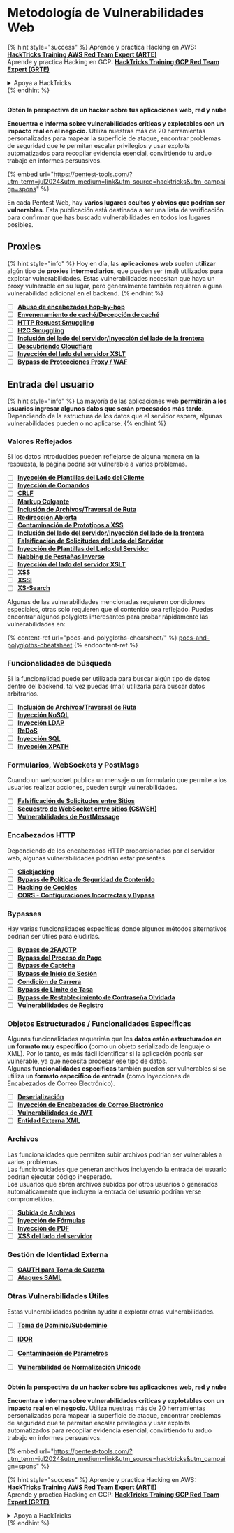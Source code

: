 # Metodología de Vulnerabilidades Web

{% hint style="success" %}
Aprende y practica Hacking en AWS:<img src="/.gitbook/assets/arte.png" alt="" data-size="line">[**HackTricks Training AWS Red Team Expert (ARTE)**](https://training.hacktricks.xyz/courses/arte)<img src="/.gitbook/assets/arte.png" alt="" data-size="line">\
Aprende y practica Hacking en GCP: <img src="/.gitbook/assets/grte.png" alt="" data-size="line">[**HackTricks Training GCP Red Team Expert (GRTE)**<img src="/.gitbook/assets/grte.png" alt="" data-size="line">](https://training.hacktricks.xyz/courses/grte)

<details>

<summary>Apoya a HackTricks</summary>

* Revisa los [**planes de suscripción**](https://github.com/sponsors/carlospolop)!
* **Únete al** 💬 [**grupo de Discord**](https://discord.gg/hRep4RUj7f) o al [**grupo de telegram**](https://t.me/peass) o **síguenos** en **Twitter** 🐦 [**@hacktricks\_live**](https://twitter.com/hacktricks\_live)**.**
* **Comparte trucos de hacking enviando PRs a los repos de** [**HackTricks**](https://github.com/carlospolop/hacktricks) y [**HackTricks Cloud**](https://github.com/carlospolop/hacktricks-cloud).

</details>
{% endhint %}

<figure><img src="/.gitbook/assets/pentest-tools.svg" alt=""><figcaption></figcaption></figure>

**Obtén la perspectiva de un hacker sobre tus aplicaciones web, red y nube**

**Encuentra e informa sobre vulnerabilidades críticas y explotables con un impacto real en el negocio.** Utiliza nuestras más de 20 herramientas personalizadas para mapear la superficie de ataque, encontrar problemas de seguridad que te permitan escalar privilegios y usar exploits automatizados para recopilar evidencia esencial, convirtiendo tu arduo trabajo en informes persuasivos.

{% embed url="https://pentest-tools.com/?utm_term=jul2024&utm_medium=link&utm_source=hacktricks&utm_campaign=spons" %}


En cada Pentest Web, hay **varios lugares ocultos y obvios que podrían ser vulnerables**. Esta publicación está destinada a ser una lista de verificación para confirmar que has buscado vulnerabilidades en todos los lugares posibles.

## Proxies

{% hint style="info" %}
Hoy en día, las **aplicaciones** **web** suelen **utilizar** algún tipo de **proxies** **intermediarios**, que pueden ser (mal) utilizados para explotar vulnerabilidades. Estas vulnerabilidades necesitan que haya un proxy vulnerable en su lugar, pero generalmente también requieren alguna vulnerabilidad adicional en el backend.
{% endhint %}

* [ ] [**Abuso de encabezados hop-by-hop**](abusing-hop-by-hop-headers.md)
* [ ] [**Envenenamiento de caché/Decepción de caché**](cache-deception/)
* [ ] [**HTTP Request Smuggling**](http-request-smuggling/)
* [ ] [**H2C Smuggling**](h2c-smuggling.md)
* [ ] [**Inclusión del lado del servidor/Inyección del lado de la frontera**](server-side-inclusion-edge-side-inclusion-injection.md)
* [ ] [**Descubriendo Cloudflare**](../network-services-pentesting/pentesting-web/uncovering-cloudflare.md)
* [ ] [**Inyección del lado del servidor XSLT**](xslt-server-side-injection-extensible-stylesheet-language-transformations.md)
* [ ] [**Bypass de Protecciones Proxy / WAF**](proxy-waf-protections-bypass.md)

## **Entrada del usuario**

{% hint style="info" %}
La mayoría de las aplicaciones web **permitirán a los usuarios ingresar algunos datos que serán procesados más tarde.**\
Dependiendo de la estructura de los datos que el servidor espera, algunas vulnerabilidades pueden o no aplicarse.
{% endhint %}

### **Valores Reflejados**

Si los datos introducidos pueden reflejarse de alguna manera en la respuesta, la página podría ser vulnerable a varios problemas.

* [ ] [**Inyección de Plantillas del Lado del Cliente**](client-side-template-injection-csti.md)
* [ ] [**Inyección de Comandos**](command-injection.md)
* [ ] [**CRLF**](crlf-0d-0a.md)
* [ ] [**Markup Colgante**](dangling-markup-html-scriptless-injection/)
* [ ] [**Inclusión de Archivos/Traversal de Ruta**](file-inclusion/)
* [ ] [**Redirección Abierta**](open-redirect.md)
* [ ] [**Contaminación de Prototipos a XSS**](deserialization/nodejs-proto-prototype-pollution/#client-side-prototype-pollution-to-xss)
* [ ] [**Inclusión del lado del servidor/Inyección del lado de la frontera**](server-side-inclusion-edge-side-inclusion-injection.md)
* [ ] [**Falsificación de Solicitudes del Lado del Servidor**](ssrf-server-side-request-forgery/)
* [ ] [**Inyección de Plantillas del Lado del Servidor**](ssti-server-side-template-injection/)
* [ ] [**Nabbing de Pestañas Inverso**](reverse-tab-nabbing.md)
* [ ] [**Inyección del lado del servidor XSLT**](xslt-server-side-injection-extensible-stylesheet-language-transformations.md)
* [ ] [**XSS**](xss-cross-site-scripting/)
* [ ] [**XSSI**](xssi-cross-site-script-inclusion.md)
* [ ] [**XS-Search**](xs-search/)

Algunas de las vulnerabilidades mencionadas requieren condiciones especiales, otras solo requieren que el contenido sea reflejado. Puedes encontrar algunos polyglots interesantes para probar rápidamente las vulnerabilidades en:

{% content-ref url="pocs-and-polygloths-cheatsheet/" %}
[pocs-and-polygloths-cheatsheet](pocs-and-polygloths-cheatsheet/)
{% endcontent-ref %}

### **Funcionalidades de búsqueda**

Si la funcionalidad puede ser utilizada para buscar algún tipo de datos dentro del backend, tal vez puedas (mal) utilizarla para buscar datos arbitrarios.

* [ ] [**Inclusión de Archivos/Traversal de Ruta**](file-inclusion/)
* [ ] [**Inyección NoSQL**](nosql-injection.md)
* [ ] [**Inyección LDAP**](ldap-injection.md)
* [ ] [**ReDoS**](regular-expression-denial-of-service-redos.md)
* [ ] [**Inyección SQL**](sql-injection/)
* [ ] [**Inyección XPATH**](xpath-injection.md)

### **Formularios, WebSockets y PostMsgs**

Cuando un websocket publica un mensaje o un formulario que permite a los usuarios realizar acciones, pueden surgir vulnerabilidades.

* [ ] [**Falsificación de Solicitudes entre Sitios**](csrf-cross-site-request-forgery.md)
* [ ] [**Secuestro de WebSocket entre sitios (CSWSH)**](websocket-attacks.md)
* [ ] [**Vulnerabilidades de PostMessage**](postmessage-vulnerabilities/)

### **Encabezados HTTP**

Dependiendo de los encabezados HTTP proporcionados por el servidor web, algunas vulnerabilidades podrían estar presentes.

* [ ] [**Clickjacking**](clickjacking.md)
* [ ] [**Bypass de Política de Seguridad de Contenido**](content-security-policy-csp-bypass/)
* [ ] [**Hacking de Cookies**](hacking-with-cookies/)
* [ ] [**CORS - Configuraciones Incorrectas y Bypass**](cors-bypass.md)

### **Bypasses**

Hay varias funcionalidades específicas donde algunos métodos alternativos podrían ser útiles para eludirlas.

* [ ] [**Bypass de 2FA/OTP**](2fa-bypass.md)
* [ ] [**Bypass del Proceso de Pago**](bypass-payment-process.md)
* [ ] [**Bypass de Captcha**](captcha-bypass.md)
* [ ] [**Bypass de Inicio de Sesión**](login-bypass/)
* [ ] [**Condición de Carrera**](race-condition.md)
* [ ] [**Bypass de Límite de Tasa**](rate-limit-bypass.md)
* [ ] [**Bypass de Restablecimiento de Contraseña Olvidada**](reset-password.md)
* [ ] [**Vulnerabilidades de Registro**](registration-vulnerabilities.md)

### **Objetos Estructurados / Funcionalidades Específicas**

Algunas funcionalidades requerirán que los **datos estén estructurados en un formato muy específico** (como un objeto serializado de lenguaje o XML). Por lo tanto, es más fácil identificar si la aplicación podría ser vulnerable, ya que necesita procesar ese tipo de datos.\
Algunas **funcionalidades específicas** también pueden ser vulnerables si se utiliza un **formato específico de entrada** (como Inyecciones de Encabezados de Correo Electrónico).

* [ ] [**Deserialización**](deserialization/)
* [ ] [**Inyección de Encabezados de Correo Electrónico**](email-injections.md)
* [ ] [**Vulnerabilidades de JWT**](hacking-jwt-json-web-tokens.md)
* [ ] [**Entidad Externa XML**](xxe-xee-xml-external-entity.md)

### Archivos

Las funcionalidades que permiten subir archivos podrían ser vulnerables a varios problemas.\
Las funcionalidades que generan archivos incluyendo la entrada del usuario podrían ejecutar código inesperado.\
Los usuarios que abren archivos subidos por otros usuarios o generados automáticamente que incluyen la entrada del usuario podrían verse comprometidos.

* [ ] [**Subida de Archivos**](file-upload/)
* [ ] [**Inyección de Fórmulas**](formula-csv-doc-latex-ghostscript-injection.md)
* [ ] [**Inyección de PDF**](xss-cross-site-scripting/pdf-injection.md)
* [ ] [**XSS del lado del servidor**](xss-cross-site-scripting/server-side-xss-dynamic-pdf.md)

### **Gestión de Identidad Externa**

* [ ] [**OAUTH para Toma de Cuenta**](oauth-to-account-takeover.md)
* [ ] [**Ataques SAML**](saml-attacks/)

### **Otras Vulnerabilidades Útiles**

Estas vulnerabilidades podrían ayudar a explotar otras vulnerabilidades.

* [ ] [**Toma de Dominio/Subdominio**](domain-subdomain-takeover.md)
* [ ] [**IDOR**](idor.md)
* [ ] [**Contaminación de Parámetros**](parameter-pollution.md)
* [ ] [**Vulnerabilidad de Normalización Unicode**](unicode-injection/)


<figure><img src="/.gitbook/assets/pentest-tools.svg" alt=""><figcaption></figcaption></figure>

**Obtén la perspectiva de un hacker sobre tus aplicaciones web, red y nube**

**Encuentra e informa sobre vulnerabilidades críticas y explotables con un impacto real en el negocio.** Utiliza nuestras más de 20 herramientas personalizadas para mapear la superficie de ataque, encontrar problemas de seguridad que te permitan escalar privilegios y usar exploits automatizados para recopilar evidencia esencial, convirtiendo tu arduo trabajo en informes persuasivos.

{% embed url="https://pentest-tools.com/?utm_term=jul2024&utm_medium=link&utm_source=hacktricks&utm_campaign=spons" %}


{% hint style="success" %}
Aprende y practica Hacking en AWS:<img src="/.gitbook/assets/arte.png" alt="" data-size="line">[**HackTricks Training AWS Red Team Expert (ARTE)**](https://training.hacktricks.xyz/courses/arte)<img src="/.gitbook/assets/arte.png" alt="" data-size="line">\
Aprende y practica Hacking en GCP: <img src="/.gitbook/assets/grte.png" alt="" data-size="line">[**HackTricks Training GCP Red Team Expert (GRTE)**<img src="/.gitbook/assets/grte.png" alt="" data-size="line">](https://training.hacktricks.xyz/courses/grte)

<details>

<summary>Apoya a HackTricks</summary>

* Revisa los [**planes de suscripción**](https://github.com/sponsors/carlospolop)!
* **Únete al** 💬 [**grupo de Discord**](https://discord.gg/hRep4RUj7f) o al [**grupo de telegram**](https://t.me/peass) o **síguenos** en **Twitter** 🐦 [**@hacktricks\_live**](https://twitter.com/hacktricks\_live)**.**
* **Comparte trucos de hacking enviando PRs a los repos de** [**HackTricks**](https://github.com/carlospolop/hacktricks) y [**HackTricks Cloud**](https://github.com/carlospolop/hacktricks-cloud).

</details>
{% endhint %}
